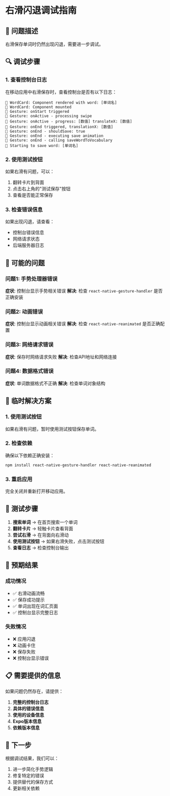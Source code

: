 # 右滑闪退调试指南

## 🚨 问题描述

右滑保存单词时仍然出现闪退，需要进一步调试。

## 🔍 调试步骤

### 1. 查看控制台日志

在移动应用中右滑保存时，查看控制台是否有以下日志：

```
🎴 WordCard: Component rendered with word: [单词名]
🎴 WordCard: Component mounted
🎯 Gesture: onStart triggered
🎯 Gesture: onActive - processing swipe
🎯 Gesture: onActive - progress: [数值] translateX: [数值]
🎯 Gesture: onEnd triggered, translationX: [数值]
🎯 Gesture: onEnd - shouldSave: true
🎯 Gesture: onEnd - executing save animation
🎯 Gesture: onEnd - calling saveWordToVocabulary
💾 Starting to save word: [单词名]
```

### 2. 使用测试按钮

如果右滑有问题，可以：
1. 翻转卡片到背面
2. 点击右上角的"测试保存"按钮
3. 查看是否能正常保存

### 3. 检查错误信息

如果出现闪退，请查看：
- 控制台错误信息
- 网络请求状态
- 后端服务器日志

## 🐛 可能的问题

### 问题1: 手势处理器错误
**症状**: 控制台显示手势相关错误
**解决**: 检查 `react-native-gesture-handler` 是否正确安装

### 问题2: 动画错误
**症状**: 控制台显示动画相关错误
**解决**: 检查 `react-native-reanimated` 是否正确配置

### 问题3: 网络请求错误
**症状**: 保存时网络请求失败
**解决**: 检查API地址和网络连接

### 问题4: 数据格式错误
**症状**: 单词数据格式不正确
**解决**: 检查单词对象结构

## 🔧 临时解决方案

### 1. 使用测试按钮
如果右滑有问题，暂时使用测试按钮保存单词。

### 2. 检查依赖
确保以下依赖正确安装：
```bash
npm install react-native-gesture-handler react-native-reanimated
```

### 3. 重启应用
完全关闭并重新打开移动应用。

## 📱 测试步骤

1. **搜索单词** → 在首页搜索一个单词
2. **翻转卡片** → 轻触卡片查看背面
3. **尝试右滑** → 在背面向右滑动
4. **使用测试按钮** → 如果右滑失败，点击测试按钮
5. **查看日志** → 检查控制台输出

## 🎯 预期结果

### 成功情况
- ✅ 右滑动画流畅
- ✅ 保存成功提示
- ✅ 单词出现在词汇页面
- ✅ 控制台显示完整日志

### 失败情况
- ❌ 应用闪退
- ❌ 动画卡住
- ❌ 保存失败
- ❌ 控制台显示错误

## 📋 需要提供的信息

如果问题仍然存在，请提供：

1. **完整的控制台日志**
2. **具体的错误信息**
3. **使用的设备信息**
4. **Expo版本信息**
5. **依赖版本信息**

## 🔄 下一步

根据调试结果，我们可以：
1. 进一步简化手势逻辑
2. 修复特定的错误
3. 提供替代的保存方式
4. 更新相关依赖 